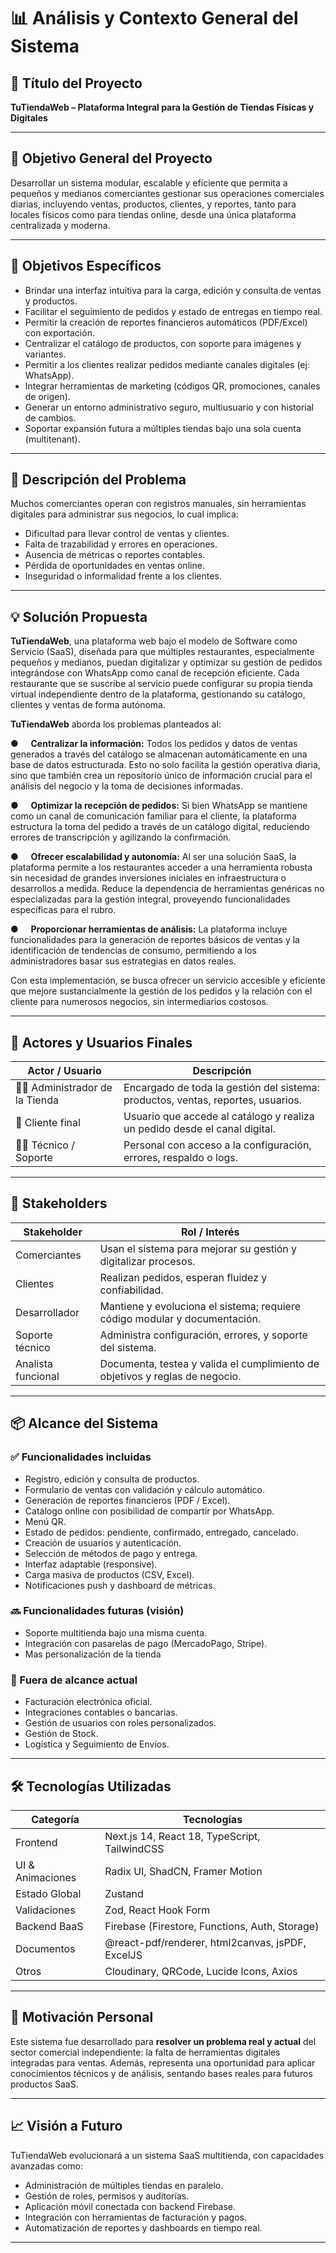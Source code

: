 # 📊 Análisis y Contexto General del Sistema

## 🧠 Título del Proyecto
**TuTiendaWeb – Plataforma Integral para la Gestión de Tiendas Físicas y Digitales**

---

## 🎯 Objetivo General del Proyecto

Desarrollar un sistema modular, escalable y eficiente que permita a pequeños y medianos comerciantes gestionar sus operaciones comerciales diarias, incluyendo ventas, productos, clientes, y reportes, tanto para locales físicos como para tiendas online, desde una única plataforma centralizada y moderna.

---

## 🎯 Objetivos Específicos

- Brindar una interfaz intuitiva para la carga, edición y consulta de ventas y productos.
- Facilitar el seguimiento de pedidos y estado de entregas en tiempo real.
- Permitir la creación de reportes financieros automáticos (PDF/Excel) con exportación.
- Centralizar el catálogo de productos, con soporte para imágenes y variantes.
- Permitir a los clientes realizar pedidos mediante canales digitales (ej: WhatsApp).
- Integrar herramientas de marketing (códigos QR, promociones, canales de origen).
- Generar un entorno administrativo seguro, multiusuario y con historial de cambios.
- Soportar expansión futura a múltiples tiendas bajo una sola cuenta (multitenant).

---

## 📝 Descripción del Problema

Muchos comerciantes operan con registros manuales, sin herramientas digitales para administrar sus negocios, lo cual implica:

- Dificultad para llevar control de ventas y clientes.
- Falta de trazabilidad y errores en operaciones.
- Ausencia de métricas o reportes contables.
- Pérdida de oportunidades en ventas online.
- Inseguridad o informalidad frente a los clientes.

---

## 💡 Solución Propuesta

**TuTiendaWeb**, una plataforma web bajo el modelo de Software como Servicio (SaaS), diseñada para que múltiples restaurantes, especialmente pequeños y medianos, puedan digitalizar y optimizar su gestión de pedidos integrándose con WhatsApp como canal de recepción eficiente. Cada restaurante que se suscribe al servicio puede configurar su propia tienda virtual independiente dentro de la plataforma, gestionando su catálogo, clientes y ventas de forma autónoma.

**TuTiendaWeb** aborda los problemas planteados al:

●     **Centralizar la información:** Todos los pedidos y datos de ventas generados a través del catálogo se almacenan automáticamente en una base de datos estructurada. Esto no solo facilita la gestión operativa diaria, sino que también crea un repositorio único de información crucial para el análisis del negocio y la toma de decisiones informadas.

●     **Optimizar la recepción de pedidos:** Si bien WhatsApp se mantiene como un canal de comunicación familiar para el cliente, la plataforma estructura la toma del pedido a través de un catálogo digital, reduciendo errores de transcripción y agilizando la confirmación.

●     **Ofrecer escalabilidad y autonomía:** Al ser una solución SaaS, la plataforma permite a los restaurantes acceder a una herramienta robusta sin necesidad de grandes inversiones iniciales en infraestructura o desarrollos a medida. Reduce la dependencia de herramientas genéricas no especializadas para la gestión integral, proveyendo funcionalidades específicas para el rubro.

●     **Proporcionar herramientas de análisis:** La plataforma incluye funcionalidades para la generación de reportes básicos de ventas y la identificación de tendencias de consumo, permitiendo a los administradores basar sus estrategias en datos reales.

Con esta implementación, se busca ofrecer un servicio accesible y eficiente que mejore sustancialmente la gestión de los pedidos y la relación con el cliente para numerosos negocios, sin intermediarios costosos.

---

## 👤 Actores y Usuarios Finales

| Actor / Usuario                  | Descripción                                                                      |
| -------------------------------- | -------------------------------------------------------------------------------- |
| 🧑‍💼 Administrador de la Tienda | Encargado de toda la gestión del sistema: productos, ventas, reportes, usuarios. |
| 🧾 Cliente final                 | Usuario que accede al catálogo y realiza un pedido desde el canal digital.       |
| 👨‍🔧 Técnico / Soporte          | Personal con acceso a la configuración, errores, respaldo o logs.                |

---

## 👥 Stakeholders

| Stakeholder         | Rol / Interés                                                               |
|---------------------|------------------------------------------------------------------------------|
| Comerciantes        | Usan el sistema para mejorar su gestión y digitalizar procesos.             |
| Clientes            | Realizan pedidos, esperan fluidez y confiabilidad.                          |
| Desarrollador       | Mantiene y evoluciona el sistema; requiere código modular y documentación.  |
| Soporte técnico     | Administra configuración, errores, y soporte del sistema.                   |
| Analista funcional  | Documenta, testea y valida el cumplimiento de objetivos y reglas de negocio.|

---

## 📦 Alcance del Sistema

### ✅ Funcionalidades incluidas

- Registro, edición y consulta de productos.
- Formulario de ventas con validación y cálculo automático.
- Generación de reportes financieros (PDF / Excel).
- Catálogo online con posibilidad de compartir por WhatsApp.
- Menú QR.
- Estado de pedidos: pendiente, confirmado, entregado, cancelado.
- Creación de usuarios y autenticación.
- Selección de métodos de pago y entrega.
- Interfaz adaptable (responsive).
- Carga masiva de productos (CSV, Excel).
- Notificaciones push y dashboard de métricas.
### 🔜 Funcionalidades futuras (visión)

- Soporte multitienda bajo una misma cuenta.
- Integración con pasarelas de pago (MercadoPago, Stripe).
- Mas personalización de la tienda
### 🚫 Fuera de alcance actual

- Facturación electrónica oficial.
- Integraciones contables o bancarias.
- Gestión de usuarios con roles personalizados.
- Gestión de Stock.
- Logística y Seguimiento de Envíos.

---

## 🛠️ Tecnologías Utilizadas

| Categoría         | Tecnologías                                                               |
|-------------------|---------------------------------------------------------------------------|
| Frontend          | Next.js 14, React 18, TypeScript, TailwindCSS                             |
| UI & Animaciones  | Radix UI, ShadCN, Framer Motion                                           |
| Estado Global     | Zustand                                                                   |
| Validaciones      | Zod, React Hook Form                                                      |
| Backend BaaS      | Firebase (Firestore, Functions, Auth, Storage)                            |
| Documentos        | @react-pdf/renderer, html2canvas, jsPDF, ExcelJS                          |
| Otros             | Cloudinary, QRCode, Lucide Icons, Axios                                   |

---

## 🎯 Motivación Personal

Este sistema fue desarrollado para **resolver un problema real y actual** del sector comercial independiente: la falta de herramientas digitales integradas para ventas. Además, representa una oportunidad para aplicar conocimientos técnicos y de análisis, sentando bases reales para futuros productos SaaS.

---

## 📈 Visión a Futuro

TuTiendaWeb evolucionará a un sistema SaaS multitienda, con capacidades avanzadas como:

- Administración de múltiples tiendas en paralelo.
- Gestión de roles, permisos y auditorías.
- Aplicación móvil conectada con backend Firebase.
- Integración con herramientas de facturación y pagos.
- Automatización de reportes y dashboards en tiempo real.

---